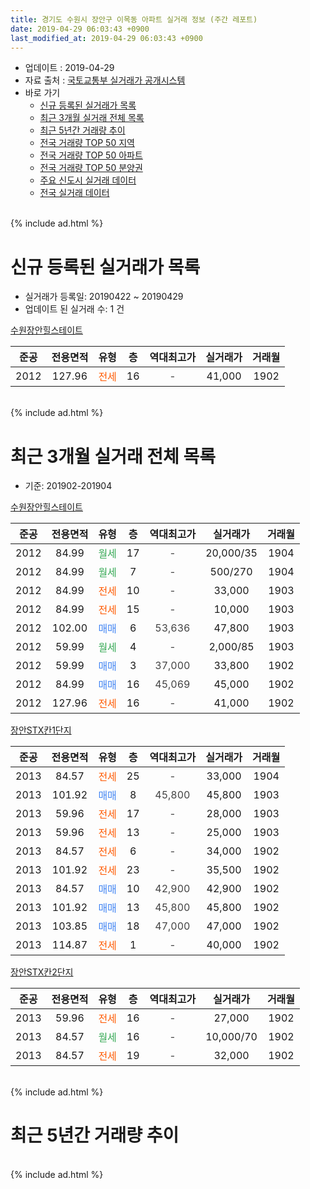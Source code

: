 ```yaml
---
title: 경기도 수원시 장안구 이목동 아파트 실거래 정보 (주간 레포트)
date: 2019-04-29 06:03:43 +0900
last_modified_at: 2019-04-29 06:03:43 +0900
---
```


* 업데이트 : 2019-04-29
* 자료 출처 : [국토교통부 실거래가 공개시스템](http://rt.molit.go.kr)
* 바로 가기
    * [신규 등록된 실거래가 목록](#신규-등록된-실거래가-목록)
    * [최근 3개월 실거래 전체 목록](#최근-3개월-실거래-전체-목록)
    * [최근 5년간 거래량 추이](#최근-5년간-거래량-추이)
    * [전국 거래량 TOP 50 지역](https://inasie.github.io/apt-trade-info/최근-3개월-전국에서-가장-거래가-많이-발생한-지역)
    * [전국 거래량 TOP 50 아파트](https://inasie.github.io/apt-trade-info/최근-3개월-전국에서-가장-거래가-많이-발생한-아파트)
    * [전국 거래량 TOP 50 분양권](https://inasie.github.io/apt-trade-info/최근-3개월-전국에서-가장-거래가-많이-발생한-분양권)
    * [주요 신도시 실거래 데이터](https://inasie.github.io/apt-trade-info/주요-신도시)
    * [전국 실거래 데이터](https://inasie.github.io/apt-trade-info/전국)
<br>
{% include ad.html %}
<br>

# 신규 등록된 실거래가 목록
* 실거래가 등록일: 20190422 ~ 20190429
* 업데이트 된 실거래 수: 1 건


[수원장안힐스테이트](https://search.naver.com/search.naver?query=%EA%B2%BD%EA%B8%B0%EB%8F%84+%EC%88%98%EC%9B%90%EC%8B%9C+%EC%9E%A5%EC%95%88%EA%B5%AC+%EC%9D%B4%EB%AA%A9%EB%8F%99+%EC%88%98%EC%9B%90%EC%9E%A5%EC%95%88%ED%9E%90%EC%8A%A4%ED%85%8C%EC%9D%B4%ED%8A%B8)

|준공|전용면적|유형|층|역대최고가|실거래가|거래월|
|:---:|:---:|:---:|:---:|:---:|:---:|:---:|
|2012|127.96|<span style="color:#ff5a00">전세</span>|16|<span style="color:#444444">-</span>|41,000|1902|


<br>
{% include ad.html %}
<br>

# 최근 3개월 실거래 전체 목록
* 기준: 201902-201904


[수원장안힐스테이트](https://search.naver.com/search.naver?query=%EA%B2%BD%EA%B8%B0%EB%8F%84+%EC%88%98%EC%9B%90%EC%8B%9C+%EC%9E%A5%EC%95%88%EA%B5%AC+%EC%9D%B4%EB%AA%A9%EB%8F%99+%EC%88%98%EC%9B%90%EC%9E%A5%EC%95%88%ED%9E%90%EC%8A%A4%ED%85%8C%EC%9D%B4%ED%8A%B8)

|준공|전용면적|유형|층|역대최고가|실거래가|거래월|
|:---:|:---:|:---:|:---:|:---:|:---:|:---:|
|2012|84.99|<span style="color:#34a853">월세</span>|17|<span style="color:#444444">-</span>|20,000/35|1904|
|2012|84.99|<span style="color:#34a853">월세</span>|7|<span style="color:#444444">-</span>|500/270|1904|
|2012|84.99|<span style="color:#ff5a00">전세</span>|10|<span style="color:#444444">-</span>|33,000|1903|
|2012|84.99|<span style="color:#ff5a00">전세</span>|15|<span style="color:#444444">-</span>|10,000|1903|
|2012|102.00|<span style="color:#4285f3">매매</span>|6|<span style="color:#444444">53,636</span>|47,800|1903|
|2012|59.99|<span style="color:#34a853">월세</span>|4|<span style="color:#444444">-</span>|2,000/85|1903|
|2012|59.99|<span style="color:#4285f3">매매</span>|3|<span style="color:#444444">37,000</span>|33,800|1902|
|2012|84.99|<span style="color:#4285f3">매매</span>|16|<span style="color:#444444">45,069</span>|45,000|1902|
|2012|127.96|<span style="color:#ff5a00">전세</span>|16|<span style="color:#444444">-</span>|41,000|1902|

[장안STX칸1단지](https://search.naver.com/search.naver?query=%EA%B2%BD%EA%B8%B0%EB%8F%84+%EC%88%98%EC%9B%90%EC%8B%9C+%EC%9E%A5%EC%95%88%EA%B5%AC+%EC%9D%B4%EB%AA%A9%EB%8F%99+%EC%9E%A5%EC%95%88STX%EC%B9%B81%EB%8B%A8%EC%A7%80)

|준공|전용면적|유형|층|역대최고가|실거래가|거래월|
|:---:|:---:|:---:|:---:|:---:|:---:|:---:|
|2013|84.57|<span style="color:#ff5a00">전세</span>|25|<span style="color:#444444">-</span>|33,000|1904|
|2013|101.92|<span style="color:#4285f3">매매</span>|8|<span style="color:#444444">45,800</span>|45,800|1903|
|2013|59.96|<span style="color:#ff5a00">전세</span>|17|<span style="color:#444444">-</span>|28,000|1903|
|2013|59.96|<span style="color:#ff5a00">전세</span>|13|<span style="color:#444444">-</span>|25,000|1903|
|2013|84.57|<span style="color:#ff5a00">전세</span>|6|<span style="color:#444444">-</span>|34,000|1902|
|2013|101.92|<span style="color:#ff5a00">전세</span>|23|<span style="color:#444444">-</span>|35,500|1902|
|2013|84.57|<span style="color:#4285f3">매매</span>|10|<span style="color:#444444">42,900</span>|42,900|1902|
|2013|101.92|<span style="color:#4285f3">매매</span>|13|<span style="color:#444444">45,800</span>|45,800|1902|
|2013|103.85|<span style="color:#4285f3">매매</span>|18|<span style="color:#444444">47,000</span>|47,000|1902|
|2013|114.87|<span style="color:#ff5a00">전세</span>|1|<span style="color:#444444">-</span>|40,000|1902|

[장안STX칸2단지](https://search.naver.com/search.naver?query=%EA%B2%BD%EA%B8%B0%EB%8F%84+%EC%88%98%EC%9B%90%EC%8B%9C+%EC%9E%A5%EC%95%88%EA%B5%AC+%EC%9D%B4%EB%AA%A9%EB%8F%99+%EC%9E%A5%EC%95%88STX%EC%B9%B82%EB%8B%A8%EC%A7%80)

|준공|전용면적|유형|층|역대최고가|실거래가|거래월|
|:---:|:---:|:---:|:---:|:---:|:---:|:---:|
|2013|59.96|<span style="color:#ff5a00">전세</span>|16|<span style="color:#444444">-</span>|27,000|1902|
|2013|84.57|<span style="color:#34a853">월세</span>|16|<span style="color:#444444">-</span>|10,000/70|1902|
|2013|84.57|<span style="color:#ff5a00">전세</span>|19|<span style="color:#444444">-</span>|32,000|1902|


<br>
{% include ad.html %}
<br>

# 최근 5년간 거래량 추이


<div style="width:100%;">
    <canvas id="deal_progress" height="200"></canvas>
</div>

<script>
new Chart(document.getElementById("deal_progress"), {
    type: 'line',
    data: {
        labels: ['201404','201405','201406','201407','201408','201409','201410','201411','201412','201501','201502','201503','201504','201505','201506','201507','201508','201509','201510','201511','201512','201601','201602','201603','201604','201605','201606','201607','201608','201609','201610','201611','201612','201701','201702','201703','201704','201705','201706','201707','201708','201709','201710','201711','201712','201801','201802','201803','201804','201805','201806','201807','201808','201809','201810','201811','201812','201901','201902','201903','201904'],
        datasets: [{
            label: '매매',
            pointRadius: 1,
            data: [189, 109, 83, 43, 42, 21, 21, 17, 3, 14, 11, 22, 12, 10, 5, 7, 7, 8, 19, 14, 2, 3, 5, 8, 9, 15, 7, 14, 7, 16, 9, 7, 6, 3, 3, 6, 5, 10, 5, 6, 4, 8, 5, 11, 5, 7, 9, 13, 8, 8, 14, 11, 20, 38, 55, 27, 18, 10, 5, 2, 0],
            borderColor: "rgba(255, 201, 14, 1)",
            backgroundColor: "rgba(255, 201, 14, 0.5)",
            fill: false,
            lineTension: 0
        },{
            label: '전월세',
            pointRadius: 1,
            data: [13, 7, 7, 9, 6, 2, 5, 2, 3, 7, 8, 8, 6, 4, 3, 4, 3, 2, 5, 3, 5, 2, 10, 13, 12, 9, 7, 4, 4, 6, 3, 2, 6, 7, 4, 9, 11, 7, 4, 6, 2, 10, 6, 3, 1, 6, 4, 8, 5, 9, 5, 4, 9, 6, 3, 4, 7, 11, 7, 5, 3],
            borderColor: "rgba(0, 141, 185, 1)",
            backgroundColor: "rgba(0, 141, 185, 0.5)",
            fill: false,
            lineTension: 0
        }
        ]
    },
    options: {
        responsive: true,
        title: {
            display: false
        },
        tooltips: {
            mode: 'index',
            intersect: false
        },
        hover: {
            mode: 'nearest',
            intersect: true
        },
        scales: {
            xAxes: [{
                display: true,
                scaleLabel: {
                    display: true,
                    labelString: '년/월'
                }
            }],
            yAxes: [{
                display: true,
                ticks: {
                    suggestedMin: 0,
                },
                scaleLabel: {
                    display: true,
                    labelString: '실거래 수'
                }
            }]
        }
    }
});

</script>


<br>
{% include ad.html %}
<br>

